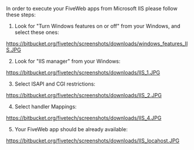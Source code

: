 In order to execute your FiveWeb apps from Microsoft IIS please follow these steps:

1. Look for "Turn Windows features on or off" from your Windows, and select these ones:

https://bitbucket.org/fivetech/screenshots/downloads/windows_features_IIS.JPG

2. Look for "IIS manager" from your Windows:

https://bitbucket.org/fivetech/screenshots/downloads/IIS_1.JPG

3. Select ISAPI and CGI restrictions:

https://bitbucket.org/fivetech/screenshots/downloads/IIS_2.JPG

4. Select handler Mappings:

https://bitbucket.org/fivetech/screenshots/downloads/IIS_4.JPG

5. Your FiveWeb app should be already available:

https://bitbucket.org/fivetech/screenshots/downloads/IIS_locahost.JPG